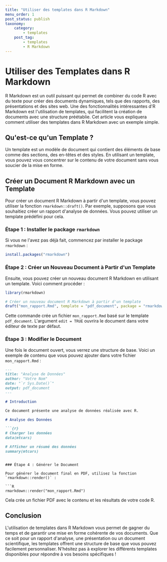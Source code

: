 ```yaml
---
title: "Utiliser des templates dans R Markdown"
menu_order: 1
post_status: publish
taxonomy:
    category:
        - templates
    post_tag:
        - templates
        - R Markdown
---
```


# Utiliser des Templates dans R Markdown

R Markdown est un outil puissant qui permet de combiner du code R avec du texte pour créer des documents dynamiques, tels que des rapports, des présentations et des sites web. Une des fonctionnalités intéressantes d'R Markdown est l'utilisation de templates, qui facilitent la création de documents avec une structure préétablie. Cet article vous expliquera comment utiliser des templates dans R Markdown avec un exemple simple.

## Qu'est-ce qu'un Template ?

Un template est un modèle de document qui contient des éléments de base comme des sections, des en-têtes et des styles. En utilisant un template, vous pouvez vous concentrer sur le contenu de votre document sans vous soucier de la mise en forme.

## Créer un Document R Markdown avec un Template

Pour créer un document R Markdown à partir d'un template, vous pouvez utiliser la fonction `rmarkdown::draft()`. Par exemple, supposons que vous souhaitiez créer un rapport d'analyse de données. Vous pouvez utiliser un template prédéfini pour cela.

### Étape 1 : Installer le package `rmarkdown`

Si vous ne l'avez pas déjà fait, commencez par installer le package `rmarkdown` :

```R
install.packages("rmarkdown")
```

### Étape 2 : Créer un Nouveau Document à Partir d'un Template

Ensuite, vous pouvez créer un nouveau document R Markdown en utilisant un template. Voici comment procéder :

```R
library(rmarkdown)

# Créer un nouveau document R Markdown à partir d'un template
draft("mon_rapport.Rmd", template = "pdf_document", package = "rmarkdown", edit = TRUE)
```

Cette commande crée un fichier `mon_rapport.Rmd` basé sur le template `pdf_document`. L'argument `edit = TRUE` ouvrira le document dans votre éditeur de texte par défaut.

### Étape 3 : Modifier le Document

Une fois le document ouvert, vous verrez une structure de base. Voici un exemple de contenu que vous pouvez ajouter dans votre fichier `mon_rapport.Rmd` :

```markdown
---
title: "Analyse de Données"
author: "Votre Nom"
date: "`r Sys.Date()`"
output: pdf_document
---

# Introduction

Ce document présente une analyse de données réalisée avec R.

# Analyse des Données

```{r}
# Charger les données
data(mtcars)

# Afficher un résumé des données
summary(mtcars)
```
```

### Étape 4 : Générer le Document

Pour générer le document final en PDF, utilisez la fonction `rmarkdown::render()` :

```R
rmarkdown::render("mon_rapport.Rmd")
```

Cela crée un fichier PDF avec le contenu et les résultats de votre code R.

## Conclusion

L'utilisation de templates dans R Markdown vous permet de gagner du temps et de garantir une mise en forme cohérente de vos documents. Que ce soit pour un rapport d'analyse, une présentation ou un document scientifique, les templates offrent une structure de base que vous pouvez facilement personnaliser. N'hésitez pas à explorer les différents templates disponibles pour répondre à vos besoins spécifiques !

